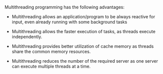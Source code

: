 Multithreading programming has the following advantages:

- Multithreading allows an application/program to be always reactive
  for input, even already running with some background tasks

- Multithreading allows the faster execution of tasks, as threads
  execute independently.

- Multithreading provides better utilization of cache memory as
  threads share the common memory resources.

- Multithreading reduces the number of the required server as one
  server can execute multiple threads at a time.
